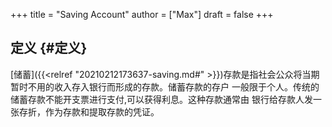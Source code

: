 +++
title = "Saving Account"
author = ["Max"]
draft = false
+++

## 定义 {#定义}

[储蓄]({{<relref "20210212173637-saving.md#" >}})存款是指社会公众将当期暂时不用的收入存入银行而形成的存款。储蓄存款的存户
一般限于个人。传统的储蓄存款不能开支票进行支付,可以获得利息。这种存款通常由
银行给存款人发一张存折，作为存款和提取存款的凭证。
